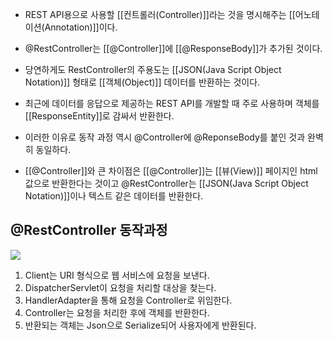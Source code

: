 - REST API용으로 사용할 [[컨트롤러(Controller)]]라는 것을 명시해주는 [[어노테이션(Annotation)]]이다.

- @RestController는 [[@Controller]]에 [[@ResponseBody]]가 추가된 것이다.

- 당연하게도 RestController의 주용도는 [[JSON(Java Script Object Notation)]] 형태로 [[객체(Object)]] 데이터를 반환하는 것이다.
- 최근에 데이터를 응답으로 제공하는 REST API를 개발할 때 주로 사용하며 객체를 [[ResponseEntity]]로 감싸서 반환한다.
- 이러한 이유로 동작 과정 역시 @Controller에 @ReponseBody를 붙인 것과 완벽히 동일하다.

- [[@Controller]]와 큰 차이점은 [[@Controller]]는 [[뷰(View)]] 페이지인 html 값으로 반환한다는 것이고 @RestController는 [[JSON(Java Script Object Notation)]]이나 텍스트 같은 데이터를 반환한다.

## @RestController 동작과정

![](https://blog.kakaocdn.net/dn/bozaJn/btsteSlYKCB/5WrQAZZDVpLjKSwVPw4cK1/img.png)

1. Client는 URI 형식으로 웹 서비스에 요청을 보낸다.
2. DispatcherServlet이 요청을 처리할 대상을 찾는다.
3. HandlerAdapter을 통해 요청을 Controller로 위임한다.
4. Controller는 요청을 처리한 후에 객체를 반환한다.
5. 반환되는 객체는 Json으로 Serialize되어 사용자에게 반환된다.

